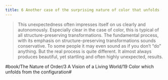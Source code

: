 ```yaml
---
title: 6 Another case of the surprising nature of color that unfolds
---
```


> This unexpectedness often impresses itself on us clearly and autonomously. Especially clear in the case of color, this is typical of all structure-preserving transformations. The fundamental process, with its emphasis on structure-preserving transformations sounds conservative. To some people it may even sound as if you don’t “do” anything. But the real process is quite different. It almost always produces beautiful, yet startling and often highly unexpected, results.  

#book/The Nature of Order/3 A Vision of a Living World/19 Color which unfolds from the configuration#